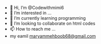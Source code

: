 - 👋 Hi, I’m @Codewithmimi6
- 👀 I’m interested in ...
- 🌱 I’m currently learning programming
- 💞️ I’m looking to collaborate on html codes
- 📫 How to reach me ...
- my eamil maryammehboob68@gmail.com
<!---
Codewithmimi6/Codewithmimi6 is a ✨ special ✨ repository because its `README.md` (this file) appears on your GitHub profile.
You can click the Preview link 
